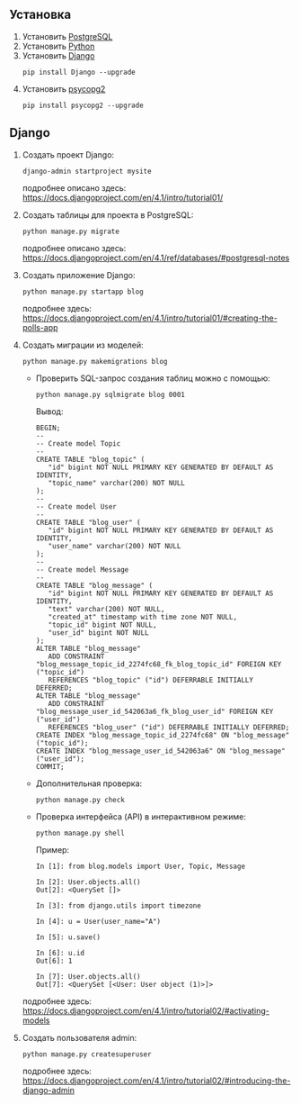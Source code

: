 ## Установка

1. Установить [PostgreSQL](https://www.postgresql.org/download/)
2. Установить [Python](https://www.python.org/downloads/)
3. Установить [Django](https://www.djangoproject.com/download/)
   ```
   pip install Django --upgrade
   ```
4. Установить [psycopg2](https://www.psycopg.org/install/)
   ```
   pip install psycopg2 --upgrade
   ```
## Django

1. Создать проект Django:
   ```
   django-admin startproject mysite
   ```

   подробнее описано здесь: https://docs.djangoproject.com/en/4.1/intro/tutorial01/
2. Создать таблицы для проекта в PostgreSQL:
   ```
   python manage.py migrate
   ```

   подробнее описано здесь: https://docs.djangoproject.com/en/4.1/ref/databases/#postgresql-notes
3. Создать приложение Django:
   ```
   python manage.py startapp blog
   ```

   подробнее здесь: https://docs.djangoproject.com/en/4.1/intro/tutorial01/#creating-the-polls-app
4. Создать миграции из моделей:
   ```
   python manage.py makemigrations blog
   ```

   - Проверить SQL-запрос создания таблиц можно с помощью:
      ```
      python manage.py sqlmigrate blog 0001
      ```
      Вывод:
      ```
      BEGIN;
      --
      -- Create model Topic
      --
      CREATE TABLE "blog_topic" (
         "id" bigint NOT NULL PRIMARY KEY GENERATED BY DEFAULT AS IDENTITY, 
         "topic_name" varchar(200) NOT NULL
      );
      --
      -- Create model User
      --
      CREATE TABLE "blog_user" (
         "id" bigint NOT NULL PRIMARY KEY GENERATED BY DEFAULT AS IDENTITY, 
         "user_name" varchar(200) NOT NULL
      );
      --
      -- Create model Message
      --
      CREATE TABLE "blog_message" (
         "id" bigint NOT NULL PRIMARY KEY GENERATED BY DEFAULT AS IDENTITY, 
         "text" varchar(200) NOT NULL, 
         "created_at" timestamp with time zone NOT NULL, 
         "topic_id" bigint NOT NULL, 
         "user_id" bigint NOT NULL
      );
      ALTER TABLE "blog_message" 
         ADD CONSTRAINT "blog_message_topic_id_2274fc68_fk_blog_topic_id" FOREIGN KEY ("topic_id") 
         REFERENCES "blog_topic" ("id") DEFERRABLE INITIALLY DEFERRED;
      ALTER TABLE "blog_message" 
         ADD CONSTRAINT "blog_message_user_id_542063a6_fk_blog_user_id" FOREIGN KEY ("user_id") 
         REFERENCES "blog_user" ("id") DEFERRABLE INITIALLY DEFERRED;
      CREATE INDEX "blog_message_topic_id_2274fc68" ON "blog_message" ("topic_id");
      CREATE INDEX "blog_message_user_id_542063a6" ON "blog_message" ("user_id");
      COMMIT;
      ```

   - Дополнительная проверка:
     ```
     python manage.py check
     ```

   - Проверка интерфейса (API) в интерактивном режиме:
     ```
     python manage.py shell
     ```

     Пример:
     ```
     In [1]: from blog.models import User, Topic, Message

     In [2]: User.objects.all()
     Out[2]: <QuerySet []>

     In [3]: from django.utils import timezone

     In [4]: u = User(user_name="A")

     In [5]: u.save()

     In [6]: u.id
     Out[6]: 1

     In [7]: User.objects.all()
     Out[7]: <QuerySet [<User: User object (1)>]>
     ```
   
   подробнее здесь: https://docs.djangoproject.com/en/4.1/intro/tutorial02/#activating-models
5. Создать пользователя admin:
   ```
   python manage.py createsuperuser
   ```

   подробнее здесь: https://docs.djangoproject.com/en/4.1/intro/tutorial02/#introducing-the-django-admin